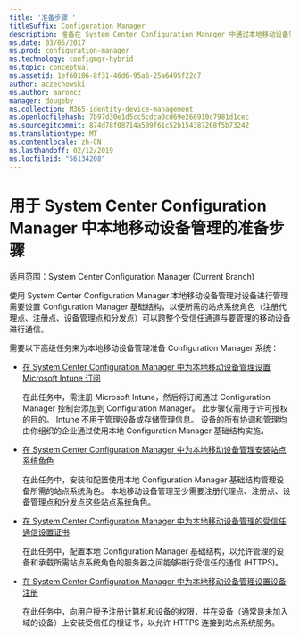 ```yaml
---
title: '准备步骤 '
titleSuffix: Configuration Manager
description: 准备在 System Center Configuration Manager 中通过本地移动设备管理对设备进行管理。
ms.date: 03/05/2017
ms.prod: configuration-manager
ms.technology: configmgr-hybrid
ms.topic: conceptual
ms.assetid: 1ef60106-8f31-46d6-95a6-25a6495f22c7
author: aczechowski
ms.author: aaroncz
manager: dougeby
ms.collection: M365-identity-device-management
ms.openlocfilehash: 7b97d30e1d5cc5cdca0cd69e260910c7981d1cec
ms.sourcegitcommit: 874d78f08714a509f61c52b154387268f5b73242
ms.translationtype: MT
ms.contentlocale: zh-CN
ms.lasthandoff: 02/12/2019
ms.locfileid: "56134208"
---
```

# <a name="preparation-steps-for-on-premises-mobile-device-management-in-system-center-configuration-manager"></a>用于 System Center Configuration Manager 中本地移动设备管理的准备步骤

适用范围：System Center Configuration Manager (Current Branch)

使用 System Center Configuration Manager 本地移动设备管理对设备进行管理需要设置 Configuration Manager 基础结构，以便所需的站点系统角色（注册代理点、注册点、设备管理点和分发点）可以跨整个受信任通道与要管理的移动设备进行通信。  

 需要以下高级任务来为本地移动设备管理准备 Configuration Manager 系统：  

-   [在 System Center Configuration Manager 中为本地移动设备管理设置 Microsoft Intune 订阅](../../mdm/get-started/set-up-intune-subscription-on-premises-mdm.md)  

     在此任务中，需注册 Microsoft Intune，然后将订阅通过 Configuration Manager 控制台添加到 Configuration Manager。 此步骤仅需用于许可授权的目的。 Intune 不用于管理设备或存储管理信息。 设备的所有协调和管理均由你组织的企业通过使用本地 Configuration Manager 基础结构实施。  

-   [在 System Center Configuration Manager 中为本地移动设备管理安装站点系统角色](../../mdm/get-started/install-site-system-roles-for-on-premises-mdm.md)  

     在此任务中，安装和配置使用本地 Configuration Manager 基础结构管理设备所需的站点系统角色。 本地移动设备管理至少需要注册代理点、注册点、设备管理点和分发点这些站点系统角色。  

-   [在 System Center Configuration Manager 中为本地移动设备管理的受信任通信设置证书](../../mdm/get-started/set-up-certificates-on-premises-mdm.md)  

     在此任务中，配置本地 Configuration Manager 基础结构，以允许管理的设备和承载所需站点系统角色的服务器之间能够进行受信任的通信 (HTTPS)。  

-   [在 System Center Configuration Manager 中为本地移动设备管理设置设备注册](../../mdm/get-started/set-up-device-enrollment-on-premises-mdm.md)  

     在此任务中，向用户授予注册计算机和设备的权限，并在设备（通常是未加入域的设备）上安装受信任的根证书，以允许 HTTPS 连接到站点系统服务。  
